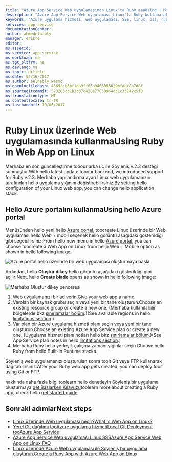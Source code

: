 ```yaml
---
title: "Azure App Service Web uygulamasında Linux'ta Ruby aaaUsing | Microsoft Docs"
description: "Azure App Service Web uygulaması Linux'ta Ruby kullanarak."
keywords: "Azure uygulama hizmeti, web uygulaması, SSS, linux, oss, ruby"
services: app-service
documentationCenter: 
author: ahmedelnably
manager: erikre
editor: 
ms.assetid: 
ms.service: app-service
ms.workload: na
ms.tgt_pltfrm: na
ms.devlang: na
ms.topic: article
ms.date: 02/16/2017
ms.author: aelnably;wesmc
ms.openlocfilehash: 45692cb3bf1da9ff65b9466055029bfaef8b7d8f
ms.sourcegitcommit: 523283cc1b3c37c428e77850964dc1c33742c5f0
ms.translationtype: MT
ms.contentlocale: tr-TR
ms.lasthandoff: 10/06/2017
---
```

# <a name="using-ruby-in-web-app-on-linux"></a><span data-ttu-id="5c43f-104">Ruby Linux üzerinde Web uygulamasında kullanma</span><span class="sxs-lookup"><span data-stu-id="5c43f-104">Using Ruby in Web App on Linux</span></span> #

<span data-ttu-id="5c43f-105">Merhaba en son güncelleştirme tooour arka uç ile Söyleniş v.2.3 desteği sunmuştur.</span><span class="sxs-lookup"><span data-stu-id="5c43f-105">With hello latest update tooour backend, we introduced support for Ruby v.2.3.</span></span> <span data-ttu-id="5c43f-106">Merhaba yapılandırma ayarı Linux web uygulamanızın tarafından hello uygulama yığınını değiştirebilirsiniz.</span><span class="sxs-lookup"><span data-stu-id="5c43f-106">By setting hello configuration of your Linux web app, you can change hello application stack.</span></span>

## <a name="using-hello-azure-portal"></a><span data-ttu-id="5c43f-107">Hello Azure portalını kullanma</span><span class="sxs-lookup"><span data-stu-id="5c43f-107">Using hello Azure portal</span></span> ##

<span data-ttu-id="5c43f-108">Menüsünden hello yeni hello [Azure portal](https://portal.azure.com), toocreate Linux üzerinde bir Web uygulaması hello Web + mobil seçenek hello görüntü aşağıdaki gösterildiği gibi seçebilirsiniz:</span><span class="sxs-lookup"><span data-stu-id="5c43f-108">From hello new menu in hello [Azure portal](https://portal.azure.com), you can choose toocreate a Web App on Linux from hello Web + Mobile option as shown in hello following image:</span></span>

![Azure portal hello üzerinde bir web uygulaması oluşturmaya başla][1]

<span data-ttu-id="5c43f-110">Ardından, hello **Oluştur dikey** hello görüntü aşağıdaki gösterildiği gibi açılır:</span><span class="sxs-lookup"><span data-stu-id="5c43f-110">Next, hello **Create blade** opens as shown in hello following image:</span></span>

![Merhaba Oluştur dikey penceresi][2]

1. <span data-ttu-id="5c43f-112">Web uygulamanızı bir ad verin.</span><span class="sxs-lookup"><span data-stu-id="5c43f-112">Give your web app a name.</span></span>
2. <span data-ttu-id="5c43f-113">Varolan bir kaynak grubu seçin veya yeni bir tane oluşturun.</span><span class="sxs-lookup"><span data-stu-id="5c43f-113">Choose an existing resource group or create a new one.</span></span> <span data-ttu-id="5c43f-114">(Merhaba kullanılabilir bölgelerde bkz [sınırlamalar bölüm](app-service-linux-intro.md).)</span><span class="sxs-lookup"><span data-stu-id="5c43f-114">(See available regions in hello [limitations section](app-service-linux-intro.md).)</span></span>
3. <span data-ttu-id="5c43f-115">Var olan bir Azure uygulama hizmeti planı seçin veya yeni bir tane oluşturun.</span><span class="sxs-lookup"><span data-stu-id="5c43f-115">Choose an existing Azure App Service plan or create a new one.</span></span> <span data-ttu-id="5c43f-116">(Uygulama hizmeti planı notları hello bkz [sınırlamalar bölüm](app-service-linux-intro.md).)</span><span class="sxs-lookup"><span data-stu-id="5c43f-116">(See App Service plan notes in hello [limitations section](app-service-linux-intro.md).)</span></span>
4. <span data-ttu-id="5c43f-117">Merhaba Ruby hello yerleşik çalışma zamanı yığınlar seçin.</span><span class="sxs-lookup"><span data-stu-id="5c43f-117">Choose hello Ruby from hello Built-in Runtime stacks.</span></span>

<span data-ttu-id="5c43f-118">Söyleniş web uygulamanızı oluşturulan sonra tooit Git veya FTP kullanarak dağıtabilirsiniz.</span><span class="sxs-lookup"><span data-stu-id="5c43f-118">After your Ruby web app gets created, you can deploy tooit using Git or FTP.</span></span>

<span data-ttu-id="5c43f-119">hakkında daha fazla bilgi toolearn hello denetleyin Söyleniş bir uygulama oluşturmaya [get Başlarken Kılavuzu](app-service-linux-ruby-get-started.md)</span><span class="sxs-lookup"><span data-stu-id="5c43f-119">toolearn more about creating a Ruby app, check hello [get started guide](app-service-linux-ruby-get-started.md)</span></span>

## <a name="next-steps"></a><span data-ttu-id="5c43f-120">Sonraki adımlar</span><span class="sxs-lookup"><span data-stu-id="5c43f-120">Next steps</span></span>
* [<span data-ttu-id="5c43f-121">Linux üzerinde Web uygulaması nedir?</span><span class="sxs-lookup"><span data-stu-id="5c43f-121">What is Web App on Linux?</span></span>](app-service-linux-intro.md)
* [<span data-ttu-id="5c43f-122">Yerel Git dağıtımı tooAzure uygulama hizmeti</span><span class="sxs-lookup"><span data-stu-id="5c43f-122">Local Git Deployment tooAzure App Service</span></span>](app-service-deploy-local-git.md)
* [<span data-ttu-id="5c43f-123">Azure App Service Web uygulaması Linux SSS</span><span class="sxs-lookup"><span data-stu-id="5c43f-123">Azure App Service Web App on Linux FAQ</span></span>](app-service-linux-faq.md)
* [<span data-ttu-id="5c43f-124">Linux üzerinde Azure Web uygulaması ile Söyleniş bir uygulama oluşturun.</span><span class="sxs-lookup"><span data-stu-id="5c43f-124">Create a Ruby App with Azure Web App on Linux</span></span>](app-service-linux-ruby-get-started.md)

<!--Image references-->
[1]: ./media/app-service-linux-using-ruby/New-Linux.png
[2]: ./media/app-service-linux-using-ruby/Ruby-UX.png